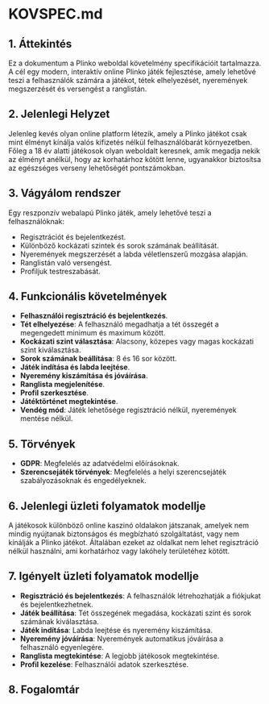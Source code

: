 # KOVSPEC.md

## 1. Áttekintés

Ez a dokumentum a Plinko weboldal követelmény specifikációit tartalmazza. A cél egy modern, interaktív online Plinko játék fejlesztése, amely lehetővé teszi a felhasználók számára a játékot, tétek elhelyezését, nyeremények megszerzését és versengést a ranglistán.

## 2. Jelenlegi Helyzet

Jelenleg kevés olyan online platform létezik, amely a Plinko játékot csak mint élményt kínálja valós kifizetés nélkül felhasználóbarát környezetben. Főleg a 18 év alatti játékosok olyan weboldalt keresnek, amik megadja nekik az élményt anélkül, hogy az korhatárhoz kötött lenne, ugyanakkor biztosítsa az egészséges verseny lehetőségét pontszámokban.

## 3. Vágyálom rendszer

Egy reszponzív webalapú Plinko játék, amely lehetővé teszi a felhasználóknak:

- Regisztrációt és bejelentkezést.
- Különböző kockázati szintek és sorok számának beállítását.
- Nyeremények megszerzését a labda véletlenszerű mozgása alapján.
- Ranglistán való versengést.
- Profiljuk testreszabását.

## 4. Funkcionális követelmények

- **Felhasználói regisztráció és bejelentkezés**.
- **Tét elhelyezése**: A felhasználó megadhatja a tét összegét a megengedett minimum és maximum között.
- **Kockázati szint választása**: Alacsony, közepes vagy magas kockázati szint kiválasztása.
- **Sorok számának beállítása**: 8 és 16 sor között.
- **Játék indítása és labda leejtése**.
- **Nyeremény kiszámítása és jóváírása**.
- **Ranglista megjelenítése**.
- **Profil szerkesztése**.
- **Játéktörténet megtekintése**.
- **Vendég mód**: Játék lehetősége regisztráció nélkül, nyeremények mentése nélkül.

## 5. Törvények

- **GDPR**: Megfelelés az adatvédelmi előírásoknak.
- **Szerencsejáték törvények**: Megfelelés a helyi szerencsejáték szabályozásoknak és engedélyeknek.

## 6. Jelenlegi üzleti folyamatok modellje

A játékosok különböző online kaszinó oldalakon játszanak, amelyek nem mindig nyújtanak biztonságos és megbízható szolgáltatást, vagy nem kínálják a Plinko játékot.
Általában ezeket az oldalkat nem lehet regisztráció nélkül használni, ami korhatárhoz vagy lakóhely területéhez kötött.

## 7. Igényelt üzleti folyamatok modellje

- **Regisztráció és bejelentkezés**: A felhasználók létrehozhatják a fiókjukat és bejelentkezhetnek.
- **Játék beállítása**: Tét összegének megadása, kockázati szint és sorok számának kiválasztása.
- **Játék indítása**: Labda leejtése és nyeremény kiszámítása.
- **Nyeremény jóváírása**: Nyeremények automatikus jóváírása a felhasználó egyenlegére.
- **Ranglista megtekintése**: A legjobb játékosok megtekintése.
- **Profil kezelése**: Felhasználói adatok szerkesztése.

## 8. Fogalomtár
